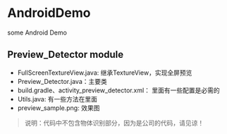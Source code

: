 # AndroidDemo
some Android Demo

## Preview_Detector module
- FullScreenTextureView.java: 继承TextureView，实现全屏预览
- Preview_Detector.java：主要类
- build.gradle、activity_preview_detector.xml： 里面有一些配置是必需的
- Utils.java: 有一些方法在里面
- preview_sample.png: 效果图
> 说明：代码中不包含物体识别部分，因为是公司的代码，请见谅！
